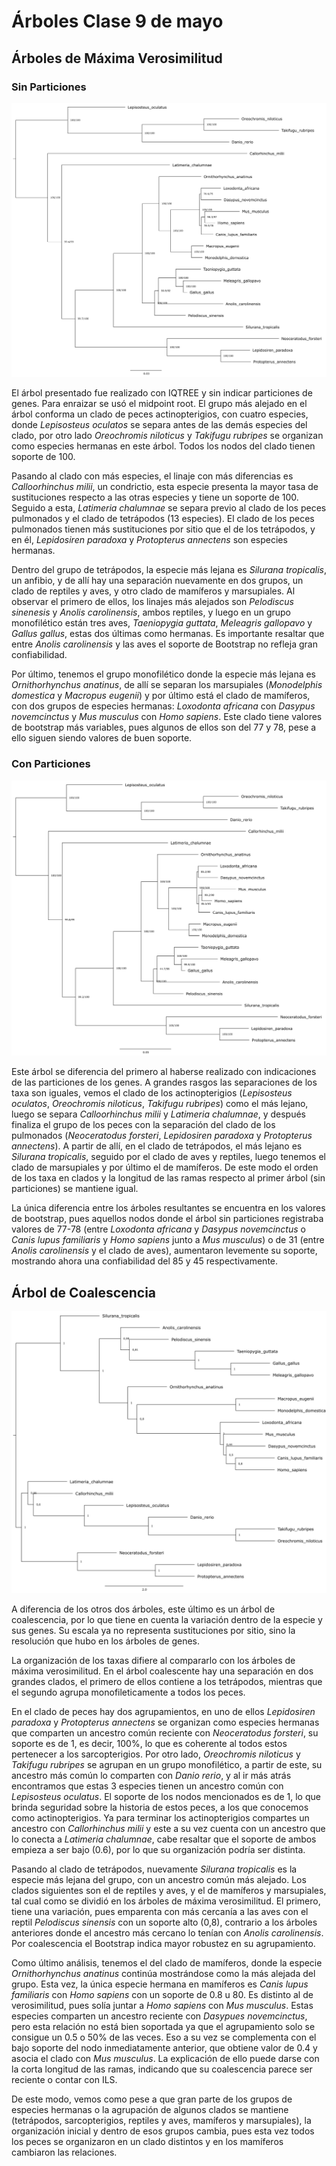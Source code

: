 # Árboles Clase 9 de mayo
## Árboles de Máxima Verosimilitud

### Sin Particiones
![Arbol_unpartitioned](https://github.com/Ana-Osorio-B/Arboles-Clase_9-05/blob/main/Arbol_unpartitioned.png)

El árbol presentado fue realizado con IQTREE y sin indicar particiones de genes. Para enraizar se usó el midpoint root. El grupo más alejado en el árbol conforma un clado de peces actinopterigios, con cuatro especies, donde *Lepisosteus oculatos* se separa antes de las demás especies del clado, por otro lado *Oreochromis niloticus* y *Takifugu rubripes* se organizan como especies hermanas en este árbol. Todos los nodos del clado tienen soporte de 100.

Pasando al clado con más especies, el linaje con más diferencias es *Calloorhinchus milii*, un condrictio, esta especie presenta la mayor tasa de sustituciones respecto a las otras especies y tiene un soporte de 100. Seguido a esta, *Latimeria chalumnae* se separa previo al clado de los peces pulmonados y el clado de tetrápodos (13 especies). El clado de los peces pulmonados tienen más sustituciones por sitio que el de los tetrápodos, y en él, *Lepidosiren paradoxa* y *Protopterus annectens* son especies hermanas. 

Dentro del grupo de tetrápodos, la especie más lejana es *Silurana tropicalis*, un anfibio, y de allí hay una separación nuevamente en dos grupos, un clado de reptiles y aves, y otro clado de mamíferos y marsupiales. Al observar el primero de ellos, los linajes más alejados son *Pelodiscus sinenesis* y *Anolis carolinensis*, ambos reptiles, y luego en un grupo monofilético están tres aves, *Taeniopygia guttata*, *Meleagris gallopavo* y *Gallus gallus*, estas dos últimas como hermanas. Es importante resaltar que entre *Anolis carolinensis* y las aves el soporte de Bootstrap no refleja gran confiabilidad.

Por último, tenemos el grupo monofilético donde la especie más lejana es *Ornithorhynchus anatinus*, de allí se separan los marsupiales (*Monodelphis domestica* y *Macropus eugenii*) y por último está el clado de mamíferos, con dos grupos de especies hermanas: *Loxodonta africana* con *Dasypus novemcinctus* y *Mus musculus* con *Homo sapiens*. Este clado tiene valores de bootstrap más variables, pues algunos de ellos son del 77 y 78, pese a ello siguen siendo valores de buen soporte.

### Con Particiones
![Arbol_partitioned](https://github.com/Ana-Osorio-B/Arboles-Clase_9-05/blob/main/partitioned.png)

Este árbol se diferencia del primero al haberse realizado con indicaciones de las particiones de los genes. A grandes rasgos las separaciones de los taxa son iguales, vemos el clado de los actinopterigios (*Lepisosteus oculatos*, *Oreochromis niloticus*, *Takifugu rubripes*) como el más lejano, luego se separa *Calloorhinchus milii* y *Latimeria chalumnae*, y después finaliza el grupo de los peces con la separación del clado de los pulmonados (*Neoceratodus forsteri*, *Lepidosiren paradoxa* y *Protopterus annectens*). A partir de allí, en el clado de tetrápodos, el más lejano es *Silurana tropicalis*, seguido por el clado de aves y reptiles, luego tenemos el clado de marsupiales y por último el de mamíferos. De este modo el orden de los taxa en clados y la longitud de las ramas respecto al primer árbol (sin particiones) se mantiene igual.

La única diferencia entre los árboles resultantes se encuentra en los valores de bootstrap, pues aquellos nodos donde el árbol sin particiones registraba valores de 77-78 (entre *Loxodonta africana* y *Dasypus novemcinctus* o *Canis lupus familiaris* y *Homo sapiens* junto a *Mus musculus*) o de 31 (entre *Anolis carolinensis* y el clado de aves), aumentaron levemente su soporte, mostrando ahora una confiabilidad del 85 y 45 respectivamente.

## Árbol de Coalescencia
![Arbol_coalescencia](https://github.com/Ana-Osorio-B/Arboles-Clase_9-05/blob/main/Astral.png)

A diferencia de los otros dos árboles, este último es un árbol de coalescencia, por lo que tiene en cuenta la variación dentro de la especie y sus genes. Su escala ya no representa sustituciones por sitio, sino la resolución que hubo en los árboles de genes.

La organización de los taxas difiere al compararlo con los árboles de máxima verosimilitud. En el árbol coalescente hay una separación en dos grandes clados, el primero de ellos contiene a los tetrápodos, mientras que el segundo agrupa monofileticamente a todos los peces.

En el clado de peces hay dos agrupamientos, en uno de ellos *Lepidosiren paradoxa* y *Protopterus annectens* se organizan como especies hermanas que comparten un ancestro común reciente con *Neoceratodus forsteri*, su soporte es de 1, es decir, 100%, lo que es coherente al todos estos pertenecer a los sarcopterigios. Por otro lado, *Oreochromis niloticus* y *Takifugu rubripes* se agrupan en un grupo monofilético, a partir de este, su ancestro más común lo comparten con *Danio rerio*, y al ir más atrás encontramos que estas 3 especies tienen un ancestro común con *Lepisosteus oculatus*. El soporte de los nodos mencionados es de 1, lo que brinda seguridad sobre la historia de estos peces, a los que conocemos como actinopterigios. Ya para terminar los actinopterigios compartes un ancestro con *Callorhinchus milii* y este a su vez cuenta con un ancestro que lo conecta a *Latimeria chalumnae*, cabe resaltar que el soporte de ambos empieza a ser bajo (0.6), por lo que su organización podría ser distinta.

Pasando al clado de tetrápodos, nuevamente *Silurana tropicalis* es la especie más lejana del grupo, con un ancestro común más alejado. Los clados siguientes son el de reptiles y aves, y el de mamíferos y marsupiales, tal cual como se dividió en los árboles de máxima verosimilitud. El primero, tiene una variación, pues emparenta con más cercanía a las aves con el reptil *Pelodiscus sinensis* con un soporte alto (0,8), contrario a los árboles anteriores donde el ancestro más cercano lo tenían con *Anolis carolinensis*. Por coalescencia el Bootstrap indica mayor robustez en su agrupamiento.

Como último análisis, tenemos el del clado de mamíferos, donde la especie *Ornithorhynchus anatinus* continúa mostrándose como la más alejada del grupo. Esta vez, la única especie hermana en mamíferos es *Canis lupus familiaris* con *Homo sapiens* con un soporte de 0.8 u 80. Es distinto al de verosimilitud, pues solía juntar a *Homo sapiens* con *Mus musculus*. Estas especies comparten un ancestro reciente con *Dasypues novemcinctus*, pero esta relación no está bien soportada ya que el agrupamiento solo se consigue un 0.5 o 50% de las veces. Eso a su vez se complementa con el bajo soporte del nodo inmediatamente anterior, que obtiene valor de 0.4 y asocia el clado con *Mus musculus*. La explicación de ello puede darse con la corta longitud de las ramas, indicando que su coalescencia parece ser reciente o contar con ILS.

De este modo, vemos como pese a que gran parte de los grupos de especies hermanas o la agrupación de algunos clados se mantiene (tetrápodos, sarcopterigios, reptiles y aves, mamíferos y marsupiales), la organización inicial y dentro de esos grupos cambia, pues esta vez todos los peces se organizaron en un clado distintos y en los mamíferos cambiaron las relaciones.
